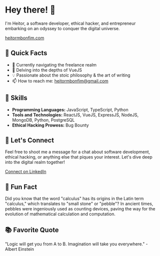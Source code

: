 # Hey there! 👋

I'm Heitor, a software developer, ethical hacker, and entrepreneur embarking on an odyssey to conquer the digital universe.

[heitormbonfim.com](https://heitormbonfim.com/)

## 🚀 Quick Facts

- 🔭 Currently navigating the freelance realm
- 🌱 Delving into the depths of VueJS
- 💡 Passionate about the stoic philosophy & the art of writing
- 📫 How to reach me: heitormbonfim@gmail.com

## 💼 Skills

- **Programming Languages:** JavaScript, TypeScript, Python
- **Tools and Technologies:** ReactJS, VueJS, ExpressJS, NodeJS, MongoDB, Python, PostgreSQL
- **Ethical Hacking Prowess:** Bug Bounty

## 💬 Let's Connect

Feel free to shoot me a message for a chat about software development, ethical hacking, or anything else that piques your interest. Let's dive deep into the digital realm together!

[Connect on LinkedIn](https://www.linkedin.com/in/heitormbonfim/)

## 🌟 Fun Fact

Did you know that the word "calculus" has its origins in the Latin term "calculus," which translates to "small stone" or "pebble"? In ancient times, pebbles were ingeniously used as counting devices, paving the way for the evolution of mathematical calculation and computation.

## 📚 Favorite Quote

"Logic will get you from A to B. Imagination will take you everywhere." - Albert Einstein
